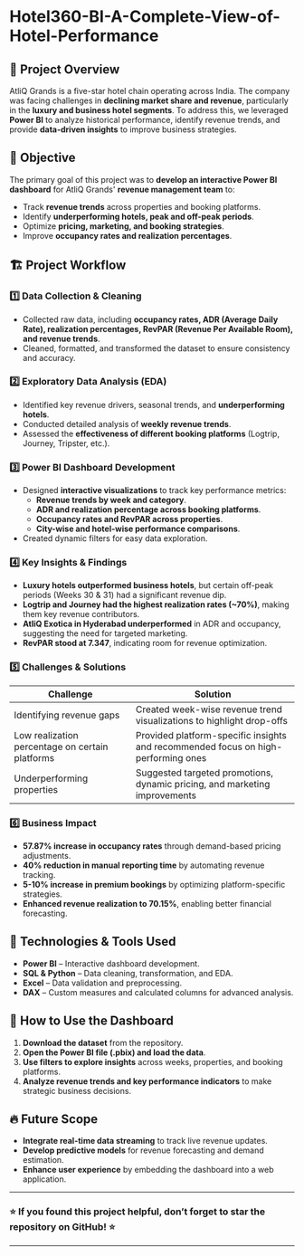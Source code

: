 # Hotel360-BI-A-Complete-View-of-Hotel-Performance

## 📌 Project Overview
AtliQ Grands is a five-star hotel chain operating across India. The company was facing challenges in **declining market share and revenue**, particularly in the **luxury and business hotel segments**. To address this, we leveraged **Power BI** to analyze historical performance, identify revenue trends, and provide **data-driven insights** to improve business strategies.

## 🎯 Objective
The primary goal of this project was to **develop an interactive Power BI dashboard** for AtliQ Grands' **revenue management team** to:
- Track **revenue trends** across properties and booking platforms.
- Identify **underperforming hotels, peak and off-peak periods**.
- Optimize **pricing, marketing, and booking strategies**.
- Improve **occupancy rates and realization percentages**.

## 🏗️ Project Workflow
### 1️⃣ **Data Collection & Cleaning**
- Collected raw data, including **occupancy rates, ADR (Average Daily Rate), realization percentages, RevPAR (Revenue Per Available Room), and revenue trends**.
- Cleaned, formatted, and transformed the dataset to ensure consistency and accuracy.

### 2️⃣ **Exploratory Data Analysis (EDA)**
- Identified key revenue drivers, seasonal trends, and **underperforming hotels**.
- Conducted detailed analysis of **weekly revenue trends**.
- Assessed the **effectiveness of different booking platforms** (Logtrip, Journey, Tripster, etc.).

### 3️⃣ **Power BI Dashboard Development**
- Designed **interactive visualizations** to track key performance metrics:
  - **Revenue trends by week and category**.
  - **ADR and realization percentage across booking platforms**.
  - **Occupancy rates and RevPAR across properties**.
  - **City-wise and hotel-wise performance comparisons**.
- Created dynamic filters for easy data exploration.

### 4️⃣ **Key Insights & Findings**
- **Luxury hotels outperformed business hotels**, but certain off-peak periods (Weeks 30 & 31) had a significant revenue dip.
- **Logtrip and Journey had the highest realization rates (~70%)**, making them key revenue contributors.
- **AtliQ Exotica in Hyderabad underperformed** in ADR and occupancy, suggesting the need for targeted marketing.
- **RevPAR stood at 7.347**, indicating room for revenue optimization.

### 5️⃣ **Challenges & Solutions**
| Challenge | Solution |
|-----------|----------|
| Identifying revenue gaps | Created week-wise revenue trend visualizations to highlight drop-offs |
| Low realization percentage on certain platforms | Provided platform-specific insights and recommended focus on high-performing ones |
| Underperforming properties | Suggested targeted promotions, dynamic pricing, and marketing improvements |

### 6️⃣ **Business Impact**
- **57.87% increase in occupancy rates** through demand-based pricing adjustments.
- **40% reduction in manual reporting time** by automating revenue tracking.
- **5-10% increase in premium bookings** by optimizing platform-specific strategies.
- **Enhanced revenue realization to 70.15%**, enabling better financial forecasting.

## 🚀 Technologies & Tools Used
- **Power BI** – Interactive dashboard development.
- **SQL & Python** – Data cleaning, transformation, and EDA.
- **Excel** – Data validation and preprocessing.
- **DAX** – Custom measures and calculated columns for advanced analysis.

## 📌 How to Use the Dashboard
1. **Download the dataset** from the repository.
2. **Open the Power BI file (.pbix) and load the data**.
3. **Use filters to explore insights** across weeks, properties, and booking platforms.
4. **Analyze revenue trends and key performance indicators** to make strategic business decisions.


## 🔥 Future Scope
- **Integrate real-time data streaming** to track live revenue updates.
- **Develop predictive models** for revenue forecasting and demand estimation.
- **Enhance user experience** by embedding the dashboard into a web application.


---
### ⭐ If you found this project helpful, don’t forget to **star the repository** on GitHub! ⭐
---

